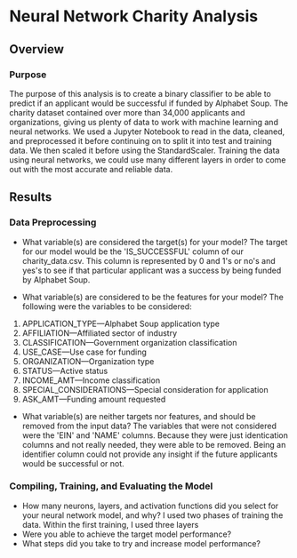 # Neural Network Charity Analysis
## Overview 
### Purpose
The purpose of this analysis is to create a binary classifier to be able to predict if an applicant would be successful if funded by Alphabet Soup. The charity dataset contained over more than 34,000 applicants and organizations, giving us plenty of data to work with machine learning and neural networks. We used a Jupyter Notebook to read in the data, cleaned, and preprocessed it before continuing on to split it into test and training data. We then scaled it before using the StandardScaler. Training the data using neural networks, we could use many different layers in order to come out with the most accurate and reliable data.

 ## Results
### Data Preprocessing

- What variable(s) are considered the target(s) for your model?
The target for our model would be the 'IS_SUCCESSFUL' column of our charity_data.csv. This column is represented by 0 and 1's or no's and yes's to see if that particular applicant was a success by being funded by Alphabet Soup. 

- What variable(s) are considered to be the features for your model?
The following were the variables to be considered:

1. APPLICATION_TYPE—Alphabet Soup application type
2. AFFILIATION—Affiliated sector of industry
3. CLASSIFICATION—Government organization classification
4. USE_CASE—Use case for funding
5. ORGANIZATION—Organization type
6. STATUS—Active status
7. INCOME_AMT—Income classification
8. SPECIAL_CONSIDERATIONS—Special consideration for application
9. ASK_AMT—Funding amount requested

- What variable(s) are neither targets nor features, and should be removed from the input data?
The variables that were not considered were the 'EIN' and 'NAME' columns. Because they were just identication columns and not really needed, they were able to be removed. Being an identifier column could not provide any insight if the future applicants would be successful or not. 

### Compiling, Training, and Evaluating the Model

- How many neurons, layers, and activation functions did you select for your neural network model, and why?
I used two phases of training the data. Within the first training, I used three layers
- Were you able to achieve the target model performance?
- What steps did you take to try and increase model performance?

